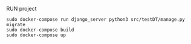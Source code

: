 
RUN project
```shell script
sudo docker-compose run django_server python3 src/testDT/manage.py migrate
sudo docker-compose build
sudo docker-compose up
```